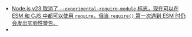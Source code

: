 - [Node.js v23 取消了 `--experimental-require-module` 标志，现在可以在 ESM 和 CJS 中都可以使用 `require`，但当 `require()` 第一次遇到 ESM 时仍会发出实验性警告。](https://x.com/i5ting/status/1839586529955766654)
-